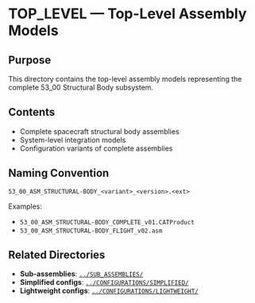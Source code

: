 # TOP_LEVEL — Top-Level Assembly Models

## Purpose

This directory contains the top-level assembly models representing the complete 53_00 Structural Body subsystem.

## Contents

- Complete spacecraft structural body assemblies
- System-level integration models
- Configuration variants of complete assemblies

## Naming Convention

```
53_00_ASM_STRUCTURAL-BODY_<variant>_<version>.<ext>
```

Examples:
- `53_00_ASM_STRUCTURAL-BODY_COMPLETE_v01.CATProduct`
- `53_00_ASM_STRUCTURAL-BODY_FLIGHT_v02.asm`

## Related Directories

- **Sub-assemblies**: [`../SUB_ASSEMBLIES/`](../SUB_ASSEMBLIES/)
- **Simplified configs**: [`../CONFIGURATIONS/SIMPLIFIED/`](../CONFIGURATIONS/SIMPLIFIED/)
- **Lightweight configs**: [`../CONFIGURATIONS/LIGHTWEIGHT/`](../CONFIGURATIONS/LIGHTWEIGHT/)
